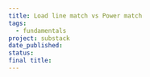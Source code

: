 ```yaml
---
title: Load line match vs Power match
tags:
  - fundamentals
project: substack
date_published: 
status: 
final title:
---
```

